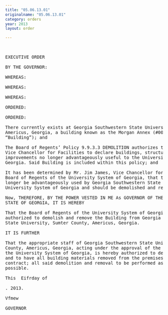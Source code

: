 ```yaml
---
title: "05.06.13.01"
originalname: "05.06.13.01"
category: orders
year: 2013
layout: order

---
```

<pre>
 

EXECUTIVE ORDER

BY THE GOVERNOR:

WHEREAS:

WHEREAS:

WHEREAS:

ORDERED:

ORDERED:

There currently exists at Georgia Southwestern State University, Sumter County,
Americus, Georgia, a building known as the Morgan Annex (#0025), (the
“Building”); and

The Board of Regents’ Policy 9.9.3.3 DEMOLITION authorizes the Chancellor or
Vice Chancellor for Facilities to declare buildings, structures and other
improvements no longer advantageously useful to the University System of
Georgia. Said Building is included within this policy; and

It has been determined by Mr. Jim James, Vice Chancellor for Facilities of the
Board of Regents of the University System of Georgia, that the Building can no
longer be advantageously used by Georgia Southwestern State University or the
University System of Georgia and should be demolished and removed.

Now, THEREFORE, BY THE POWER VESTED IN ME As GOVERNOR OF THE
STATE OF GEORGIA, IT IS HEREBY

That the Board of Regents of the University System of Georgia is hereby
authorized to demolish and remove the Building from Georgia Southwestern
State University, Sumter County, Americus, Georgia.

IT IS FURTHER

That the appropriate staff of Georgia Southwestern State University, Sumter
County, Americus, Georgia, acting under the approval of the Board of Regents of
the University System of Georgia, is hereby authorized to demolish the Building
and to have all building materials removed from the premises by public works
contract; all said demolition and removal to be performed as expeditiously as
possible.

This  Eifrday of 

. 2013.

Vfmew 

GOVERNOR

</pre>
